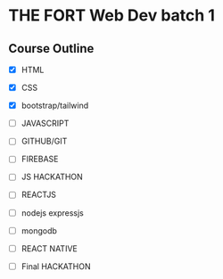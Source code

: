 # THE FORT Web Dev batch 1

## Course Outline

- [x] HTML
- [x] CSS
- [x] bootstrap/tailwind
- [ ] JAVASCRIPT
- [ ] GITHUB/GIT
- [ ] FIREBASE
- [ ] JS HACKATHON
- [ ] REACTJS
- [ ] nodejs expressjs
- [ ] mongodb
- [ ] REACT NATIVE
- [ ] Final HACKATHON

